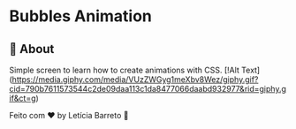 # Bubbles Animation

## 🧐 About <a name = "about"></a>

Simple screen to learn how to create animations with CSS. 
[!Alt Text] (https://media.giphy.com/media/VUzZWGyg1meXbv8Wez/giphy.gif?cid=790b7611573544c2de09daa113c1da8477066daabd932977&rid=giphy.gif&ct=g)

Feito com ♥ by Letícia Barreto :wave:
